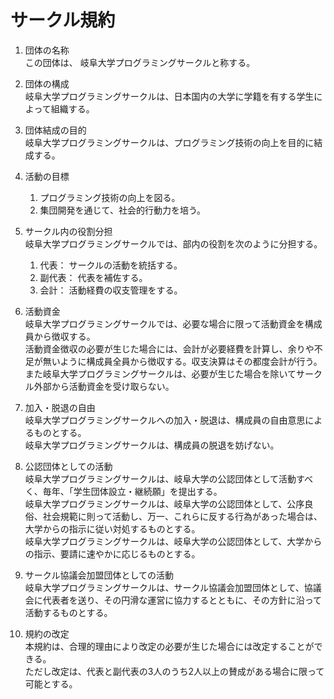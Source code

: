 # サークル規約
1. 団体の名称  
この団体は、 岐阜大学プログラミングサークルと称する。

2. 団体の構成  
岐阜大学プログラミングサークルは、日本国内の大学に学籍を有する学生によって組織する。

3. 団体結成の目的  
岐阜大学プログラミングサークルは、プログラミング技術の向上を目的に結成する。

4. 活動の目標  
   1. プログラミング技術の向上を図る。
   2. 集団開発を通じて、社会的行動力を培う。

5. サークル内の役割分担  
岐阜大学プログラミングサークルでは、部内の役割を次のように分担する。
   1. 代表： サークルの活動を統括する。
   2. 副代表： 代表を補佐する。
   3. 会計： 活動経費の収支管理をする。

6. 活動資金  
岐阜大学プログラミングサークルでは、必要な場合に限って活動資金を構成員から徴収する。  
活動資金徴収の必要が生じた場合には、会計が必要経費を計算し、余りや不足が無いように構成員全員から徴収する。収支決算はその都度会計が行う。  
また岐阜大学プログラミングサークルは、必要が生じた場合を除いてサークル外部から活動資金を受け取らない。

7. 加入・脱退の自由  
岐阜大学プログラミングサークルへの加入・脱退は、構成員の自由意思によるものとする。  
岐阜大学プログラミングサークルは、構成員の脱退を妨げない。

8. 公認団体としての活動  
岐阜大学プログラミングサークルは、岐阜大学の公認団体として活動すべく、毎年、「学生団体設立・継続願」を提出する。  
岐阜大学プログラミングサークルは、岐阜大学の公認団体として、公序良俗、社会規範に則って活動し、万一、これらに反する行為があった場合は、大学からの指示に従い対処するものとする。  
岐阜大学プログラミングサークルは、岐阜大学の公認団体として、大学からの指示、要請に速やかに応じるものとする。

9. サークル協議会加盟団体としての活動  
岐阜大学プログラミングサークルは、サークル協議会加盟団体として、協議会に代表者を送り、その円滑な運営に協力するとともに、その方針に沿って活動するものとする。

10. 規約の改定  
本規約は、合理的理由により改定の必要が生じた場合には改定することができる。  
ただし改定は、代表と副代表の3人のうち2人以上の賛成がある場合に限って可能とする。
